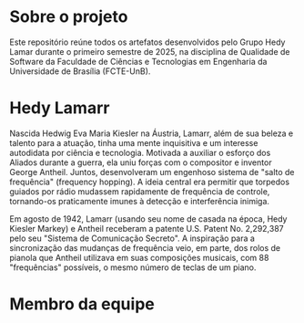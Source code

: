# Sobre o projeto

Este repositório reúne todos os artefatos desenvolvidos pelo Grupo Hedy Lamar durante o primeiro semestre de 2025, na disciplina de Qualidade de Software da Faculdade de Ciências e Tecnologias em Engenharia da Universidade de Brasília (FCTE-UnB).

# Hedy Lamarr

Nascida Hedwig Eva Maria Kiesler na Áustria, Lamarr, além de sua beleza e talento para a atuação, tinha uma mente inquisitiva e um interesse autodidata por ciência e tecnologia. Motivada a auxiliar o esforço dos Aliados durante a guerra, ela uniu forças com o compositor e inventor George Antheil. Juntos, desenvolveram um engenhoso sistema de "salto de frequência" (frequency hopping). A ideia central era permitir que torpedos guiados por rádio mudassem rapidamente de frequência de controle, tornando-os praticamente imunes à detecção e interferência inimiga.

Em agosto de 1942, Lamarr (usando seu nome de casada na época, Hedy Kiesler Markey) e Antheil receberam a patente U.S. Patent No. 2,292,387 pelo seu "Sistema de Comunicação Secreto". A inspiração para a sincronização das mudanças de frequência veio, em parte, dos rolos de pianola que Antheil utilizava em suas composições musicais, com 88 "frequências" possíveis, o mesmo número de teclas de um piano.

# Membro da equipe


